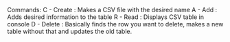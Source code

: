 Commands:
C - Create : Makes a CSV file with the desired name
A - Add : Adds desired information to the table
R - Read : Displays CSV table in console
D - Delete : Basically finds the row you want to delete, makes a new table without that and updates the old table.
